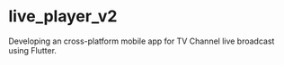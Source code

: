 # live_player_v2

Developing an cross-platform mobile app for TV Channel live broadcast using Flutter.


